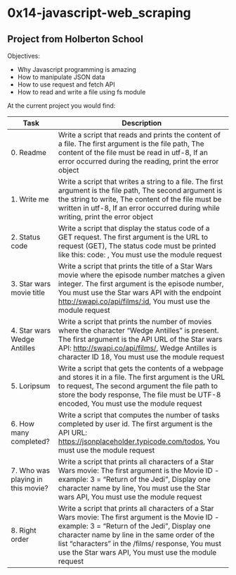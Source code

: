 # 0x14-javascript-web_scraping

## Project from Holberton School


Objectives:

 - Why Javascript programming is amazing
 - How to manipulate JSON data
 - How to use request and fetch API
 - How to read and write a file using fs module

At the current project you would find:

| Task | Description |
| ---- | --- |
| 0. Readme | Write a script that reads and prints the content of a file. The first argument is the file path, The content of the file must be read in utf-8, If an error occurred during the reading, print the error object |
| 1. Write me | Write a script that writes a string to a file. The first argument is the file path, The second argument is the string to write, The content of the file must be written in utf-8, If an error occurred during while writing, print the error object |
| 2. Status code | Write a script that display the status code of a GET request. The first argument is the URL to request (GET), The status code must be printed like this: code: <status code>, You must use the module request |
| 3. Star wars movie title | Write a script that prints the title of a Star Wars movie where the episode number matches a given integer. The first argument is the episode number, You must use the Star wars API with the endpoint http://swapi.co/api/films/:id, You must use the module request |
| 4. Star wars Wedge Antilles | Write a script that prints the number of movies where the character “Wedge Antilles” is present. The first argument is the API URL of the Star wars API: http://swapi.co/api/films/, Wedge Antilles is character ID 18, You must use the module request |
| 5. Loripsum | Write a script that gets the contents of a webpage and stores it in a file. The first argument is the URL to request, The second argument the file path to store the body response, The file must be UTF-8 encoded, You must use the module request |
| 6. How many completed? | Write a script that computes the number of tasks completed by user id. The first argument is the API URL: https://jsonplaceholder.typicode.com/todos, You must use the module request |
| 7. Who was playing in this movie? | Write a script that prints all characters of a Star Wars movie: The first argument is the Movie ID - example: 3 = “Return of the Jedi”, Display one character name by line, You must use the Star wars API, You must use the module request |
| 8. Right order | Write a script that prints all characters of a Star Wars movie: The first argument is the Movie ID - example: 3 = “Return of the Jedi”, Display one character name by line in the same order of the list “characters” in the /films/ response, You must use the Star wars API, You must use the module request |
